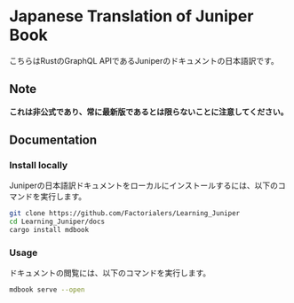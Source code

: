 # Japanese Translation of Juniper Book

こちらはRustのGraphQL APIであるJuniperのドキュメントの日本語訳です。

## Note

**これは非公式であり、常に最新版であるとは限らないことに注意してください。**

## Documentation

### Install locally

Juniperの日本語訳ドキュメントをローカルにインストールするには、以下のコマンドを実行します。

```bash
git clone https://github.com/Factorialers/Learning_Juniper
cd Learning_Juniper/docs
cargo install mdbook
```

### Usage

ドキュメントの閲覧には、以下のコマンドを実行します。

```bash
mdbook serve --open
```